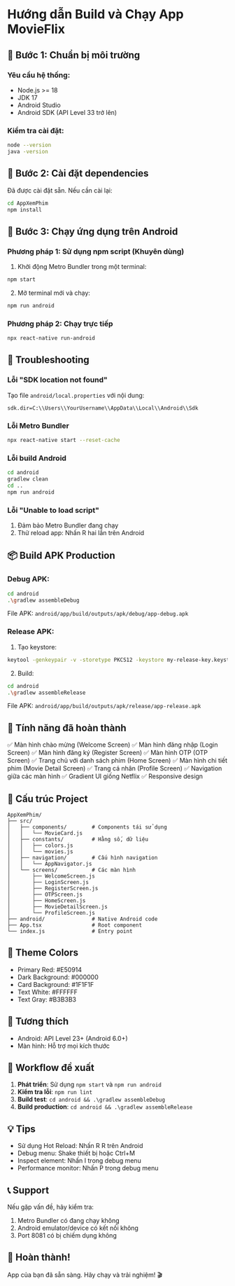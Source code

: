 # Hướng dẫn Build và Chạy App MovieFlix

## 🚀 Bước 1: Chuẩn bị môi trường

### Yêu cầu hệ thống:

- Node.js >= 18
- JDK 17
- Android Studio
- Android SDK (API Level 33 trở lên)

### Kiểm tra cài đặt:

```bash
node --version
java -version
```

## 📱 Bước 2: Cài đặt dependencies

Đã được cài đặt sẵn. Nếu cần cài lại:

```bash
cd AppXemPhim
npm install
```

## 🏃 Bước 3: Chạy ứng dụng trên Android

### Phương pháp 1: Sử dụng npm script (Khuyên dùng)

1. Khởi động Metro Bundler trong một terminal:

```bash
npm start
```

2. Mở terminal mới và chạy:

```bash
npm run android
```

### Phương pháp 2: Chạy trực tiếp

```bash
npx react-native run-android
```

## 🔧 Troubleshooting

### Lỗi "SDK location not found"

Tạo file `android/local.properties` với nội dung:

```
sdk.dir=C:\\Users\\YourUsername\\AppData\\Local\\Android\\Sdk
```

### Lỗi Metro Bundler

```bash
npx react-native start --reset-cache
```

### Lỗi build Android

```bash
cd android
gradlew clean
cd ..
npm run android
```

### Lỗi "Unable to load script"

1. Đảm bảo Metro Bundler đang chạy
2. Thử reload app: Nhấn R hai lần trên Android

## 📦 Build APK Production

### Debug APK:

```bash
cd android
.\gradlew assembleDebug
```

File APK: `android/app/build/outputs/apk/debug/app-debug.apk`

### Release APK:

1. Tạo keystore:

```bash
keytool -genkeypair -v -storetype PKCS12 -keystore my-release-key.keystore -alias my-key-alias -keyalg RSA -keysize 2048 -validity 10000
```

2. Build:

```bash
cd android
.\gradlew assembleRelease
```

File APK: `android/app/build/outputs/apk/release/app-release.apk`

## 🎨 Tính năng đã hoàn thành

✅ Màn hình chào mừng (Welcome Screen)
✅ Màn hình đăng nhập (Login Screen)
✅ Màn hình đăng ký (Register Screen)
✅ Màn hình OTP (OTP Screen)
✅ Trang chủ với danh sách phim (Home Screen)
✅ Màn hình chi tiết phim (Movie Detail Screen)
✅ Trang cá nhân (Profile Screen)
✅ Navigation giữa các màn hình
✅ Gradient UI giống Netflix
✅ Responsive design

## 📂 Cấu trúc Project

```
AppXemPhim/
├── src/
│   ├── components/        # Components tái sử dụng
│   │   └── MovieCard.js
│   ├── constants/         # Hằng số, dữ liệu
│   │   ├── colors.js
│   │   └── movies.js
│   ├── navigation/        # Cấu hình navigation
│   │   └── AppNavigator.js
│   └── screens/           # Các màn hình
│       ├── WelcomeScreen.js
│       ├── LoginScreen.js
│       ├── RegisterScreen.js
│       ├── OTPScreen.js
│       ├── HomeScreen.js
│       ├── MovieDetailScreen.js
│       └── ProfileScreen.js
├── android/               # Native Android code
├── App.tsx                # Root component
└── index.js               # Entry point
```

## 🎨 Theme Colors

- Primary Red: #E50914
- Dark Background: #000000
- Card Background: #1F1F1F
- Text White: #FFFFFF
- Text Gray: #B3B3B3

## 📱 Tương thích

- Android: API Level 23+ (Android 6.0+)
- Màn hình: Hỗ trợ mọi kích thước

## 🔄 Workflow đề xuất

1. **Phát triển**: Sử dụng `npm start` và `npm run android`
2. **Kiểm tra lỗi**: `npm run lint`
3. **Build test**: `cd android && .\gradlew assembleDebug`
4. **Build production**: `cd android && .\gradlew assembleRelease`

## 💡 Tips

- Sử dụng Hot Reload: Nhấn R R trên Android
- Debug menu: Shake thiết bị hoặc Ctrl+M
- Inspect element: Nhấn I trong debug menu
- Performance monitor: Nhấn P trong debug menu

## 📞 Support

Nếu gặp vấn đề, hãy kiểm tra:

1. Metro Bundler có đang chạy không
2. Android emulator/device có kết nối không
3. Port 8081 có bị chiếm dụng không

## 🎉 Hoàn thành!

App của bạn đã sẵn sàng. Hãy chạy và trải nghiệm! 🎬
